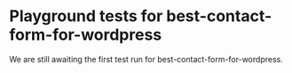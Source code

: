 # Playground tests for best-contact-form-for-wordpress
We are still awaiting the first test run for best-contact-form-for-wordpress.
